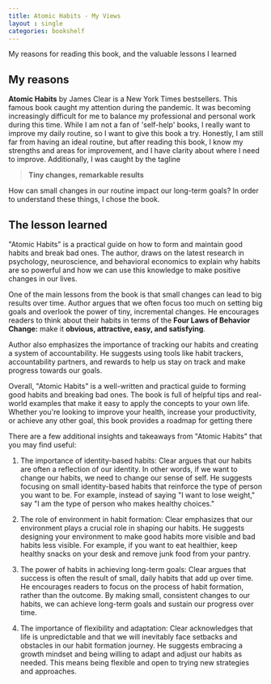 ```yaml
---
title: Atomic Habits - My Views
layout : single
categories: bookshelf
---
```

My reasons for reading this book, and the valuable lessons I learned 

## My reasons

**Atomic Habits** by James Clear is a New York Times bestsellers. This famous book caught my attention during the pandemic. It was becoming increasingly difficult for me to balance my professional and personal work during this time. While I am not a fan of 'self-help' books, I really want to improve my daily routine, so I want to give this book a try. Honestly, I am still far from having an ideal routine, but after reading this book, I know my strengths and areas for improvement, and I have clarity about where I need to improve. Additionally, I was caught by the tagline 

> **Tiny changes, remarkable results**

How can small changes in our routine impact our long-term goals? In order to understand these things, I chose the book.

## The lesson learned

"Atomic Habits" is a practical guide on how to form and maintain good habits and break bad ones. The author, draws on the latest research in psychology, neuroscience, and behavioral economics to explain why habits are so powerful and how we can use this knowledge to make positive changes in our lives.

One of the main lessons from the book is that small changes can lead to big results over time. Author argues that we often focus too much on setting big goals and overlook the power of tiny, incremental changes. He encourages readers to think about their habits in terms of the **Four Laws of Behavior Change:** make it **obvious, attractive, easy, and satisfying**.

Author also emphasizes the importance of tracking our habits and creating a system of accountability. He suggests using tools like habit trackers, accountability partners, and rewards to help us stay on track and make progress towards our goals.

Overall, "Atomic Habits" is a well-written and practical guide to forming good habits and breaking bad ones. The book is full of helpful tips and real-world examples that make it easy to apply the concepts to your own life. Whether you're looking to improve your health, increase your productivity, or achieve any other goal, this book provides a roadmap for getting there

There are a few additional insights and takeaways from "Atomic Habits" that you may find useful:

1. The importance of identity-based habits: Clear argues that our habits are often a reflection of our identity. In other words, if we want to change our habits, we need to change our sense of self. He suggests focusing on small identity-based habits that reinforce the type of person you want to be. For example, instead of saying "I want to lose weight," say "I am the type of person who makes healthy choices."

2. The role of environment in habit formation: Clear emphasizes that our environment plays a crucial role in shaping our habits. He suggests designing your environment to make good habits more visible and bad habits less visible. For example, if you want to eat healthier, keep healthy snacks on your desk and remove junk food from your pantry.

3. The power of habits in achieving long-term goals: Clear argues that success is often the result of small, daily habits that add up over time. He encourages readers to focus on the process of habit formation, rather than the outcome. By making small, consistent changes to our habits, we can achieve long-term goals and sustain our progress over time.

4. The importance of flexibility and adaptation: Clear acknowledges that life is unpredictable and that we will inevitably face setbacks and obstacles in our habit formation journey. He suggests embracing a growth mindset and being willing to adapt and adjust our habits as needed. This means being flexible and open to trying new strategies and approaches.



